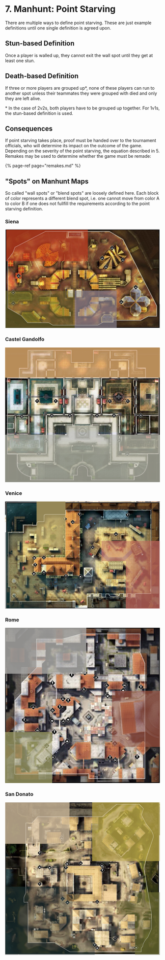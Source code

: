# 7. Manhunt: Point Starving

There are multiple ways to define point starving. These are just example definitions until one single definition is agreed upon.

## Stun-based Definition

Once a player is walled up, they cannot exit the wall spot until they get at least one stun.

## Death-based Definition

If three or more players are grouped up\*, none of these players can run to another spot unless their teammates they were grouped with died and only they are left alive.  
  
\* In the case of 2v2s, both players have to be grouped up together. For 1v1s, the stun-based definition is used.

## Consequences

If point starving takes place, proof must be handed over to the tournament officials, who will determine its impact on the outcome of the game. Depending on the severity of the point starving, the equation described in 5. Remakes may be used to determine whether the game must be remade:

{% page-ref page="remakes.md" %}

## "Spots" on Manhunt Maps

So called "wall spots" or "blend spots" are loosely defined here. Each block of color represents a different blend spot, i.e. one cannot move from color A to color B if one does not fullfill the requirements according to the point starving definition.

### Siena

![](.gitbook/assets/siena_spots.png)

### Castel Gandolfo

![](.gitbook/assets/castel_gandolfo_spots.png)

### Venice

![](.gitbook/assets/venice_spots.png)

### Rome

![](.gitbook/assets/rome_spots.png)

### San Donato

![](.gitbook/assets/san_donato_spots%20%281%29.png)

